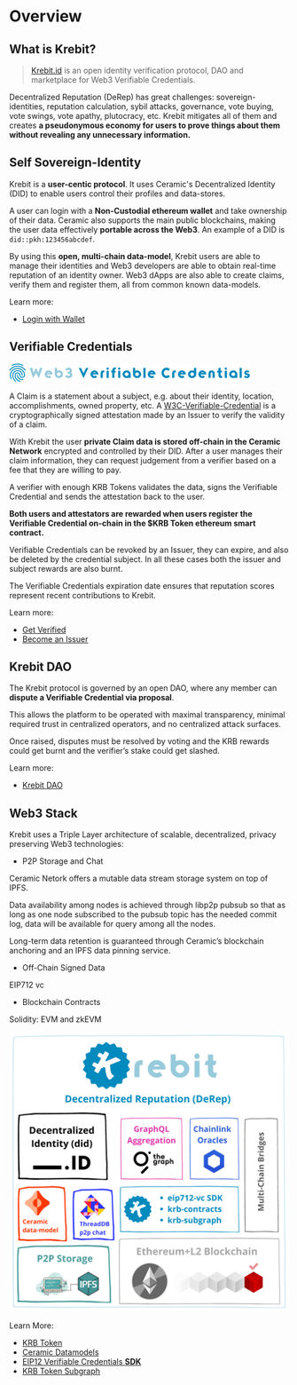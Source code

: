 # Overview

## What is Krebit?

> [Krebit.id](https://krebit.id) is an open identity verification protocol, DAO and marketplace for Web3 Verifiable Credentials.

Decentralized Reputation (DeRep) has great challenges: sovereign-identities, reputation calculation, sybil attacks, governance, vote buying, vote swings, vote apathy, plutocracy, etc. Krebit mitigates all of them and creates **a pseudonymous economy for users to prove things about them without revealing any unnecessary information.**

## Self Sovereign-Identity

Krebit is a **user-centic protocol**. It uses Ceramic's Decentralized Identity (DID) to enable users control their profiles and data-stores.

A user can login with a **Non-Custodial ethereum wallet** and take ownership of their data. Ceramic also supports the main public blockchains, making the user data effectively **portable across the Web3**. An example of a DID is `did::pkh:123456abcdef`.

By using this **open, multi-chain data-model**, Krebit users are able to manage their identities and Web3 developers are able to obtain real-time reputation of an identity owner. Web3 dApps are also able to create claims, verify them and register them, all from common known data-models.

Learn more:

- [Login with Wallet](get_verified#login-with-wallet)

## Verifiable Credentials

![Web3-Verifiable-Credentials](/img/Web3-Verifiable-Credentials.png)

A Claim is a statement about a subject, e.g. about their identity, location, accomplishments, owned property, etc. A [W3C-Verifiable-Credential](https://www.w3.org/TR/vc-data-model/) is a cryptographically signed attestation made by an Issuer to verify the validity of a claim.

With Krebit the user **private Claim data is stored off-chain in the Ceramic Network** encrypted and controlled by their DID. After a user manages their claim information, they can request judgement from a verifier based on a fee that they are willing to pay.

A verifier with enough KRB Tokens validates the data, signs the Verifiable Credential and sends the attestation back to the user.

**Both users and attestators are rewarded when users register the Verifiable Credential on-chain in the $KRB Token ethereum smart contract.**

Verifiable Credentials can be revoked by an Issuer, they can expire, and also be deleted by the credential subject. In all these cases both the issuer and subject rewards are also burnt.

The Verifiable Credentials expiration date ensures that reputation scores represent recent contributions to Krebit.

Learn more:

- [Get Verified](get_verified#claim-credentials)
- [Become an Issuer](issuer)

## Krebit DAO

The Krebit protocol is governed by an open DAO, where any member can **dispute a Verifiable Credential via proposal**.

This allows the platform to be operated with maximal transparency, minimal required trust in centralized operators, and no centralized attack surfaces.

Once raised, disputes must be resolved by voting and the KRB rewards could get burnt and the verifier’s stake could get slashed.

Learn more:

- [Krebit DAO](dao)

## Web3 Stack

Krebit uses a Triple Layer architecture of scalable, decentralized, privacy preserving Web3 technologies:

- P2P Storage and Chat

Ceramic Netork offers a mutable data stream storage system on top of IPFS.

Data availability among nodes is achieved through libp2p pubsub so that as long as one node subscribed to the pubsub topic has the needed commit log, data will be available for query among all the nodes.

Long-term data retention is guaranteed through Ceramic’s blockchain anchoring and an IPFS data pinning service.

- Off-Chain Signed Data

EIP712 vc

- Blockchain Contracts

Solidity: EVM and zkEVM

![Krebit-Architecture](/img/Krebit-Architecture.png ":size=500")

Learn More:

- [KRB Token](krb)
- [Ceramic Datamodels](developers#ceramic-datamodels)
- [EIP12 Verifiable Credentials **SDK**](developers#eip712-vc-sdk)
- [KRB Token Subgraph](developers#contract-subgraph)
